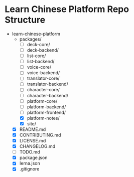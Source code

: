 # Learn Chinese Platform Repo Structure

- learn-chinese-platform
  - packages/
    - [ ] deck-core/
    - [ ] deck-backend/
    - [ ] list-core/
    - [ ] list-backend/
    - [ ] voice-core/
    - [ ] voice-backend/
    - [ ] translator-core/
    - [ ] translator-backend/
    - [ ] character-core/
    - [ ] character-backend/
    - [ ] platform-core/
    - [ ] platform-backend/
    - [ ] platform-frontend/
    - [x] platform-notes/
    - [x] site/
  - [x] README.md
  - [x] CONTRIBUTING.md
  - [x] LICENSE.md
  - [x] CHANGELOG.md
  - [ ] TODO.md
  - [x] package.json
  - [x] lerna.json
  - [x] .gitignore
